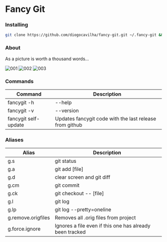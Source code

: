 # Fancy Git

### Installing
```sh
git clone https://github.com/diogocavilha/fancy-git.git ~/.fancy-git && echo "source ~/.fancy-git/fancy_git.sh" >> ~/.bashrc && . ~/.bashrc
```

### About

As a picture is worth a thousand words...

![001](https://github.com/diogocavilha/fancy-git/blob/master/screenshots/001.png)
![002](https://github.com/diogocavilha/fancy-git/blob/master/screenshots/002.png)
![003](https://github.com/diogocavilha/fancy-git/blob/master/screenshots/003.png)

### Commands

| Command                 | Description                                                |
| ------------------      | ---------------------------------------------------------- |
| fancygit -h | --help    | Shows the fancygit help                                    |
| fancygit -v | --version | Shows the fancygit version                                 |
| fancygit self-update    | Updates fancygit code with the last release from github    |

### Aliases

| Alias                | Description                                                |
| ------------------   | ---------------------------------------------------------- |
| g.s                  | git status                                                 |
| g.a                  | git add [file]                                             |
| g.d                  | clear screen and git diff                                  |
| g.cm                 | git commit                                                 |
| g.ck                 | git checkout -- [file]                                     |
| g.l                  | git log                                                    |
| g.lp                 | git log --pretty=oneline                                   |
| g.remove.origfiles   | Removes all .orig files from project                       |
| g.force.ignore       | Ignores a file even if this one has already been tracked   |
